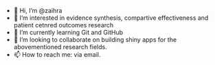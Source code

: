 - 👋 Hi, I’m @zaihra
- 👀 I’m interested in evidence synthesis, compartive effectiveness and patient cetnred outcomes research 
- 🌱 I’m currently learning Git and GitHub 
- 💞️ I’m looking to collaborate on building shiny apps for the abovementioned research fields.
- 📫 How to reach me: via email.

<!---
zaihra/zaihra is a ✨ special ✨ repository because its `README.md` (this file) appears on your GitHub profile.
You can click the Preview link to take a look at your changes.
--->
